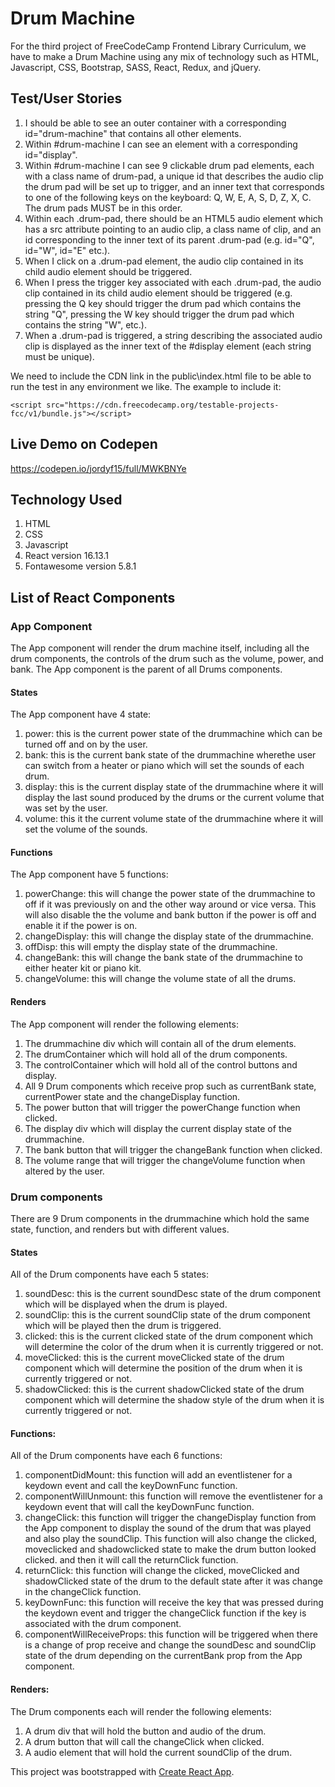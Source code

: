 # Drum Machine
For the third project of FreeCodeCamp Frontend Library Curriculum, we have to make a Drum Machine using any mix of technology such as HTML, Javascript, CSS, Bootstrap, SASS, React, Redux, and jQuery.

## Test/User Stories
1. I should be able to see an outer container with a corresponding id="drum-machine" that contains all other elements.
2. Within #drum-machine I can see an element with a corresponding id="display".
3. Within #drum-machine I can see 9 clickable drum pad elements, each with a class name of drum-pad, a unique id that describes the audio clip the drum pad will be set up to trigger, and an inner text that corresponds to one of the following keys on the keyboard: Q, W, E, A, S, D, Z, X, C. The drum pads MUST be in this order.
4. Within each .drum-pad, there should be an HTML5 audio element which has a src attribute pointing to an audio clip, a class name of clip, and an id corresponding to the inner text of its parent .drum-pad (e.g. id="Q", id="W", id="E" etc.).
5. When I click on a .drum-pad element, the audio clip contained in its child audio element should be triggered.
6. When I press the trigger key associated with each .drum-pad, the audio clip contained in its child audio element should be triggered (e.g. pressing the Q key should trigger the drum pad which contains the string "Q", pressing the W key should trigger the drum pad which contains the string "W", etc.).
7. When a .drum-pad is triggered, a string describing the associated audio clip is displayed as the inner text of the #display element (each string must be unique).  
  
We need to include the CDN link in the public\index.html file to be able to run the test in any environment we like. The example to include it:
```
<script src="https://cdn.freecodecamp.org/testable-projects-fcc/v1/bundle.js"></script>
```

## Live Demo on Codepen
https://codepen.io/jordyf15/full/MWKBNYe

## Technology Used
1. HTML
2. CSS
3. Javascript
3. React version 16.13.1
4. Fontawesome version 5.8.1

## List of React Components

### App Component
The App component will render the drum machine itself, including all the drum components, the controls of the drum such as the volume, power, and bank. The App component is the parent of all Drums components.

#### States
The App component have 4 state:
1. power: this is the current power state of the drummachine which can be turned off and on by the user.
2. bank: this is the current bank state of the drummachine wherethe user can switch from a heater or piano which will set the sounds of each drum.
3. display: this is the current display state of the drummachine where it will display the last sound produced by the drums or the current volume that was set by the user.
4. volume: this it the current volume state of the drummachine where it will set the volume of the sounds.

#### Functions
The App component have 5 functions:
1. powerChange: this will change the power state of the drummachine to off if it was previously on and the other way around or vice versa. This will also disable the the volume and bank button if the power is off and enable it if the power is on.
2. changeDisplay: this will change the display state of the drummachine.
3. offDisp: this will empty the display state of the drummachine.
4. changeBank: this will change the bank state of the drummachine to either heater kit or piano kit.
5. changeVolume: this will change the volume state of all the drums.

#### Renders
The App component will render the following elements:
1. The drummachine div which will contain all of the drum elements.
2. The drumContainer which will hold all of the drum components.
3. The controlContainer which will hold all of the control buttons and display.
4. All 9 Drum components which receive prop such as currentBank state, currentPower state and the changeDisplay function.
5. The power button that will trigger the powerChange function when clicked.
6. The display div which will display the current display state of the drummachine.
7. The bank button that will trigger the changeBank function when clicked.
8. The volume range that will trigger the changeVolume function when altered by the user.

### Drum components
There are 9 Drum components in the drummachine which hold the same state, function, and renders but with different values.

#### States
All of the Drum components have each 5 states:
1. soundDesc: this is the current soundDesc state of the drum component which will be displayed when the drum is played.
2. soundClip: this is the current soundClip state of the drum component which will be played then the drum is triggered.
3. clicked: this is the current clicked state of the drum component which will determine the color of the drum when it is currently triggered or not.
4. moveClicked: this is the current moveClicked state of the drum component which will determine the position of the drum when it is currently triggered or not.
5. shadowClicked: this is the current shadowClicked state of the drum component which will determine the shadow style of the drum when it is currently triggered or not.

#### Functions:
All of the Drum components have each 6 functions:
1. componentDidMount: this function will add an eventlistener for a keydown event and call the keyDownFunc function.
2. componentWillUnmount: this function will remove the eventlistener for a keydown event that will call the keyDownFunc function.
3. changeClick: this function will trigger the changeDisplay function from the App component to display the sound of the drum that was played and also play the soundClip. This function will also change the clicked, moveclicked and shadowclicked state to make the drum button looked clicked. and then it will call the returnClick function.
4. returnClick: this function will change the clicked, moveClicked and shadowClicked state of the drum to the default state after it was change in the changeClick function.
5. keyDownFunc: this function will receive the key that was pressed during the keydown event and trigger the changeClick function if the key is associated with the drum component.
6. componentWillReceiveProps: this function will be triggered when there is a change of prop receive and change the soundDesc and soundClip state of the drum depending on the currentBank prop from the App component.

#### Renders:
The Drum components each will render the following elements:
1. A drum div that will hold the button and audio of the drum.
2. A drum button that will call the changeClick when clicked.
3. A audio element that will hold the current soundClip of the drum.

This project was bootstrapped with [Create React App](https://github.com/facebook/create-react-app).

